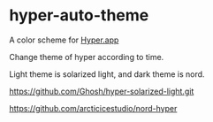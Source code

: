 # hyper-auto-theme

A  color scheme for [Hyper.app](https://hyper.is/)

Change theme of hyper according to time. 

Light theme is solarized light, and dark theme is nord.



https://github.com/Ghosh/hyper-solarized-light.git

https://github.com/arcticicestudio/nord-hyper